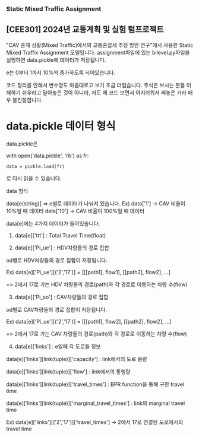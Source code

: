 ### Static Mixed Traffic Assignment
## [CEE301] 2024년 교통계획 및 실험 텀프로젝트
"CAV 혼재 상황(Mixed Traffic)에서의 교통혼잡세 추정 방안 연구"에서 사용한 Static Mixed Traffix Assignment 모델입니다.
assignment파일에 있는 bilevel.py파일을 실행하면 data.pickle에 데이터가 저장됩니다.

e는 0부터 1까지 10%씩 증가하도록 되어있습니다.

코드 정리를 안해서 변수명도 마음대로고 보기 조금 더럽습니다.
주석은 보시는 분들 이해하기 쉬우라고 달아놓은 것이 아니라,
저도 제 코드 보면서 어지러워서 써놓은 거라 매우 불친절합니다.

# data.pickle 데이터 형식
data.pickle은 



with open('data.pickle', 'rb') as fr:

    data = pickle.load(fr)
    
로 다시 읽을 수 있습니다.



data 형식

data[e(string)] => e별로 데이터가 나눠져 있습니다.
Ex)
data['1'] -> CAV 비율이 10%일 때 데이터
data['10'] -> CAV 비율이 100%일 때 데이터

data[e]에는 4가지 데이터가 들어있습니다.

1. data[e]['ttt'] : Total Travel Time(float)

2. data[e]['Pi_ue'] : HDV차량들의 경로 집합

od별로 HDV차량들의 경로 집합이 저장됩니다.

Ex)
data[e]['Pi_ue'][('2','17')] = [[[path1], flow1], [[path2], flow2], ...]

=> 2에서 17로 가는 HDV 차량들의 경로(path)와 각 경로로 이동하는 차량 수(flow)

3. data[e]['Pi_so'] : CAV차량들의 경로 집합
   
od별로 CAV차량들의 경로 집합이 저장됩니다.

Ex)
data[e]['Pi_ue'][('2','17')] = [[[path1], flow2], [[path2], flow2], ...]

=> 2에서 17로 가는 CAV 차량들의 경로(path)와 각 경로로 이동하는 차량 수(flow)

4. data[e]['links'] : e일때 각 도로들 정보

data[e]['links'][link(tuple)]['capacity'] : link에서의 도로 용량

data[e]['links'][link(tuple)]['flow'] : link에서의 통행량

data[e]['links'][link(tuple)]['travel_times'] : BPR function을 통해 구한 travel time

data[e]['links'][link(tuple)]['marginal_travel_times'] : link의 marginal travel time


Ex)
data[e]['links'][('2','17')]['travel_times'] -> 2에서 17로 연결된 도로에서의 travel time
